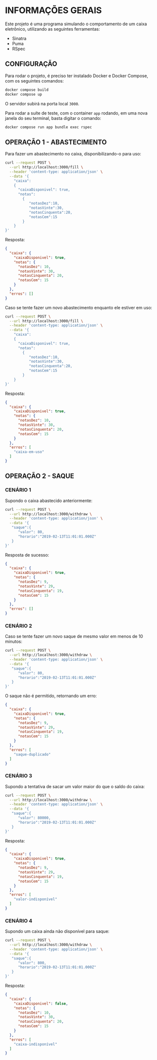 # INFORMAÇÕES GERAIS

Este projeto é uma programa simulando o comportamento de um caixa eletrônico, utilizando as seguintes ferramentas:

- Sinatra
- Puma
- RSpec

## CONFIGURAÇÃO

Para rodar o projeto, é preciso ter instalado Docker e Docker Compose, com os seguintes comandos:


```bash
docker compose build
docker compose up
```

O servidor subirá na porta local `3000`. 

Para rodar a suíte de teste, com o container `app` rodando, em uma nova janela do seu terminal, basta digitar o comando:

```bash
docker compose run app bundle exec rspec
```

## OPERAÇÃO 1 - ABASTECIMENTO 

Para fazer um abastecimento no caixa, disponibilizando-o para uso:

```bash
curl --request POST \
  --url http://localhost:3000/fill \
  --header 'content-type: application/json' \
  --data '{
    "caixa":
    {
      "caixaDisponivel": true,
      "notas":
        {
           "notasDez":10,
           "notasVinte":30,
           "notasCinquenta":20,
           "notasCem":15
        } 
    }
}'
```

Resposta:

```json
{
  "caixa": {
    "caixaDisponivel": true,
    "notas": {
      "notasDez": 10,
      "notasVinte": 30,
      "notasCinquenta": 20,
      "notasCem": 15
    }
  },
  "erros": []
}
```

Caso se tente fazer um novo abastecimento enquanto ele estiver em uso:

```bash
curl --request POST \
  --url http://localhost:3000/fill \
  --header 'content-type: application/json' \
  --data '{
    "caixa":
    {
      "caixaDisponivel": true,
      "notas":
        {
           "notasDez":10,
           "notasVinte":30,
           "notasCinquenta":20,
           "notasCem":15
        } 
    }
}'
```

Resposta:

```json
{
  "caixa": {
    "caixaDisponivel": true,
    "notas": {
      "notasDez": 10,
      "notasVinte": 30,
      "notasCinquenta": 20,
      "notasCem": 15
    }
  },
  "erros": [
    "caixa-em-uso"
  ]
}
```

## OPERAÇÃO 2 - SAQUE

### CENÁRIO 1

Supondo o caixa abastecido anteriormente:

```bash
curl --request POST \
  --url http://localhost:3000/withdraw \
  --header 'content-type: application/json' \
  --data '{
   "saque":{
      "valor": 80,
      "horario":"2019-02-13T11:01:01.000Z"
   }
}'
```

Resposta de sucesso:

```json
{
  "caixa": {
    "caixaDisponivel": true,
    "notas": {
      "notasDez": 9,
      "notasVinte": 29,
      "notasCinquenta": 19,
      "notasCem": 15
    }
  },
  "erros": []
}
```

### CENÁRIO 2

Caso se tente fazer um novo saque de mesmo valor em menos de 10 minutos:

```bash
curl --request POST \
  --url http://localhost:3000/withdraw \
  --header 'content-type: application/json' \
  --data '{
   "saque":{
      "valor": 80,
      "horario":"2019-02-13T11:01:01.000Z"
   }
}'
```

O saque não é permitido, retornando um erro:

```json
{
  "caixa": {
    "caixaDisponivel": true,
    "notas": {
      "notasDez": 9,
      "notasVinte": 29,
      "notasCinquenta": 19,
      "notasCem": 15
    }
  },
  "erros": [
    "saque-duplicado"
  ]
}
```

### CENÁRIO 3

Supondo a tentativa de sacar um valor maior do que o saldo do caixa:

```bash
curl --request POST \
  --url http://localhost:3000/withdraw \
  --header 'content-type: application/json' \
  --data '{
   "saque":{
      "valor": 80000,
      "horario":"2019-02-13T11:01:01.000Z"
   }
}'
```

Resposta:

```json
{
  "caixa": {
    "caixaDisponivel": true,
    "notas": {
      "notasDez": 9,
      "notasVinte": 29,
      "notasCinquenta": 19,
      "notasCem": 15
    }
  },
  "erros": [
    "valor-indisponível"
  ]
}
```


### CENÁRIO 4

Supondo um caixa ainda não disponível para saque:

```bash
curl --request POST \
  --url http://localhost:3000/withdraw \
  --header 'content-type: application/json' \
  --data '{
   "saque":{
      "valor": 800,
      "horario":"2019-02-13T11:01:01.000Z"
   }
}'
```

Resposta:

```json
{
  "caixa": {
    "caixaDisponivel": false,
    "notas": {
      "notasDez": 10,
      "notasVinte": 30,
      "notasCinquenta": 20,
      "notasCem": 15
    }
  },
  "erros": [
    "caixa-indisponível"
  ]
}
```

